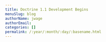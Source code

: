 ```yaml
---
title: Doctrine 1.1 Development Begins
menuSlug: blog
authorName: jwage 
authorEmail: 
categories: []
permalink: /:year/:month/:day/:basename.html
---
```


